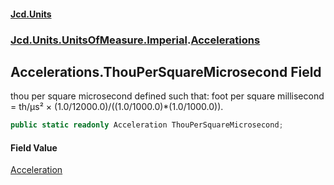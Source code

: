 #### [Jcd.Units](index.md 'index')
### [Jcd.Units.UnitsOfMeasure.Imperial](Jcd.Units.UnitsOfMeasure.Imperial.md 'Jcd.Units.UnitsOfMeasure.Imperial').[Accelerations](Accelerations.md 'Jcd.Units.UnitsOfMeasure.Imperial.Accelerations')

## Accelerations.ThouPerSquareMicrosecond Field

thou per square microsecond defined such that: foot per square millisecond = th/μs² × (1.0/12000.0)/((1.0/1000.0)*(1.0/1000.0)).

```csharp
public static readonly Acceleration ThouPerSquareMicrosecond;
```

#### Field Value
[Acceleration](Acceleration.md 'Jcd.Units.UnitTypes.Acceleration')